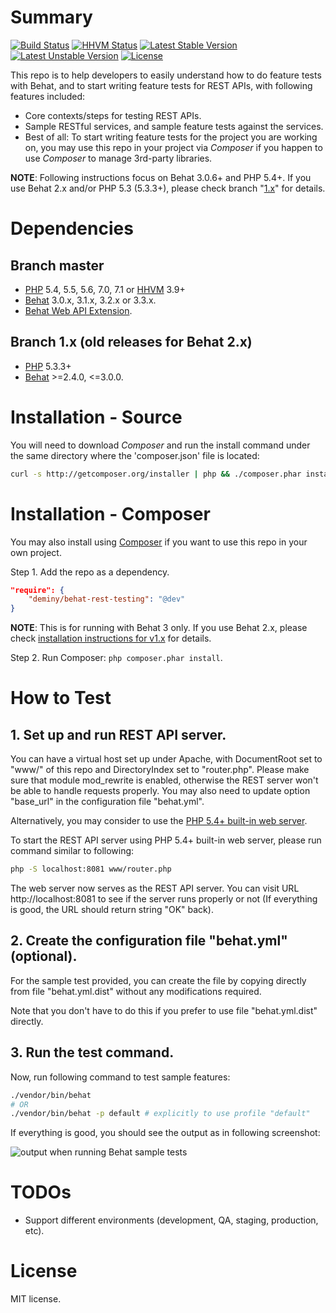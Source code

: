# Summary
[![Build Status](https://travis-ci.org/deminy/behat-rest-testing.svg?branch=master)](https://travis-ci.org/deminy/behat-rest-testing)
[![HHVM Status](http://hhvm.h4cc.de/badge/deminy/behat-rest-testing.svg)](http://hhvm.h4cc.de/package/deminy/behat-rest-testing)
[![Latest Stable Version](https://poser.pugx.org/deminy/behat-rest-testing/v/stable.svg)](https://packagist.org/packages/deminy/behat-rest-testing)
[![Latest Unstable Version](https://poser.pugx.org/deminy/behat-rest-testing/v/unstable.svg)](https://packagist.org/packages/deminy/behat-rest-testing)
[![License](https://poser.pugx.org/deminy/behat-rest-testing/license.svg)](https://packagist.org/packages/deminy/behat-rest-testing)

This repo is to help developers to easily understand how to do feature tests with Behat, and to start writing feature
tests for REST APIs, with following features included:

* Core contexts/steps for testing REST APIs.
* Sample RESTful services, and sample feature tests against the services.
* Best of all: To start writing feature tests for the project you are working on, you may use this repo in your project
via _Composer_ if you happen to use _Composer_ to manage 3rd-party libraries.

**NOTE**: Following instructions focus on Behat 3.0.6+ and PHP 5.4+. If you use Behat 2.x and/or PHP 5.3 (5.3.3+),
please check branch "[1.x](https://github.com/deminy/behat-rest-testing/tree/1.x)" for details.

# Dependencies

## Branch master

* [PHP](http://www.php.net) 5.4, 5.5, 5.6, 7.0, 7.1 or [HHVM](http://hhvm.com) 3.9+
* [Behat](https://github.com/Behat/Behat) 3.0.x, 3.1.x, 3.2.x or 3.3.x.
* [Behat Web API Extension](https://github.com/Behat/WebApiExtension).

## Branch 1.x (old releases for Behat 2.x)

* [PHP](http://www.php.net) 5.3.3+
* [Behat](https://github.com/Behat/Behat) >=2.4.0, <=3.0.0.

# Installation - Source

You will need to download _Composer_ and run the install command under the same directory where the 'composer.json'
file is located:

```bash
curl -s http://getcomposer.org/installer | php && ./composer.phar install
```

# Installation - Composer

You may also install using [Composer](https://github.com/composer/composer) if you want to use this repo in your own
project.

Step 1. Add the repo as a dependency.

```json
"require": {
    "deminy/behat-rest-testing": "@dev"
}
```

**NOTE**: This is for running with Behat 3 only. If you use Behat 2.x, please check
[installation instructions for v1.x](https://github.com/deminy/behat-rest-testing/blob/1.x/README.md) for details.

Step 2. Run Composer: `php composer.phar install`.

# How to Test

## 1. Set up and run REST API server.

You can have a virtual host set up under Apache, with DocumentRoot set to "www/" of this repo and DirectoryIndex set
to "router.php". Please make sure that module mod_rewrite is enabled, otherwise the REST server won't be able to handle
requests properly. You may also need to update option "base_url" in the configuration file "behat.yml".

Alternatively, you may consider to use the
[PHP 5.4+ built-in web server](http://php.net/manual/en/features.commandline.webserver.php).

To start the REST API server using PHP 5.4+ built-in web server, please run command similar to following:

```bash
php -S localhost:8081 www/router.php
```

The web server now serves as the REST API server. You can visit URL http://localhost:8081 to see if the server runs
properly or not (If everything is good, the URL should return string "OK" back).

## 2. Create the configuration file "behat.yml" (optional).

For the sample test provided, you can create the file by copying directly from file "behat.yml.dist" without any
modifications required.

Note that you don't have to do this if you prefer to use file "behat.yml.dist" directly.

## 3. Run the test command.

Now, run following command to test sample features:

```bash
./vendor/bin/behat
# OR
./vendor/bin/behat -p default # explicitly to use profile "default"
```

If everything is good, you should see the output as in following screenshot:

![output when running Behat sample tests](https://raw.github.com/deminy/behat-rest-testing/master/screenshot.png "")

# TODOs

* Support different environments (development, QA, staging, production, etc).

# License

MIT license.
